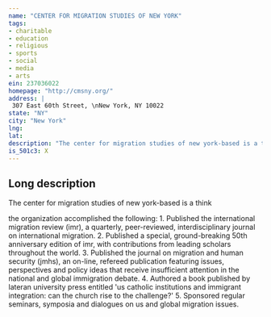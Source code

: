 ```yaml
---
name: "CENTER FOR MIGRATION STUDIES OF NEW YORK"
tags:
- charitable
- education
- religious
- sports
- social
- media
- arts
ein: 237036022
homepage: "http://cmsny.org/"
address: |
 307 East 60th Street, \nNew York, NY 10022
state: "NY"
city: "New York"
lng: 
lat: 
description: "The center for migration studies of new york-based is a think tank and educational institute devoted to the study of international migration, to the promotion of understanding between immigrants and receiving communities, and to public policies that safeguard the dignity and rights of migrants, refugees and newcomers. "
is_501c3: X
---
```


## Long description

The center for migration studies of new york-based is a think
  
  the organization accomplished the following: 1. Published the international migration review (imr), a quarterly, peer-reviewed, interdisciplinary journal on international migration. 2. Published a special, ground-breaking 50th anniversary edition of imr, with contributions from leading scholars throughout the world. 3. Published the journal on migration and human security (jmhs), an on-line, refereed publication featuring issues, perspectives and policy ideas that receive insufficient attention in the national and global immigration debate. 4. Authored a book published by lateran university press entitled 'us catholic institutions and immigrant integration: can the church rise to the challenge?' 5. Sponsored regular seminars, symposia and dialogues on us and global migration issues. 
